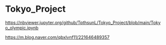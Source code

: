 # Tokyo_Project


https://nbviewer.jupyter.org/github/TpthsunL/Tokyo_Project/blob/main/Tokyo_olympic.ipynb



https://m.blog.naver.com/qbxlvnf11/221646489357
